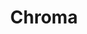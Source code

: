 ---
title: Chroma
categories:
  - vector-database
docs:
  - id: java
    url: https://java.testcontainers.org/modules/chromadb/
    example: |
      ```java
      var chromadb = new ChromaDBContainer("chromadb/chroma:0.4.22");
      ```
  - id: go
    url: https://golang.testcontainers.org/modules/chroma/
    example: |
      ```go
      chromaContainer, err := chroma.RunContainer(ctx, testcontainers.WithImage("chromadb/chroma:0.4.22"))
      ```
description: |
  Chroma is the AI-native open-source embedding database.
---